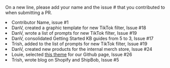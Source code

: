 On a new line, please add your name and the issue # that you contributed to when submitting a PR.
<li>Contributor Name, issue #1
<li>DanV, created a graphic template for new TikTok filter, Issue #18
<li>DanV, wrote a list of prompts for new TikTok filter, Issue #19
<li>DanV, consolidated Getting Started KB guides from 5 to 3, Issue #17
<li>Trish, added to the list of prompts for new TikTok filter, Issue #19  
<li>DanV, created new products for the internal merch store, Issue #24
<li>Louie, selected <a href="https://github.com/mmistakes/so-simple-theme">this theme</a> for our Github page, Issue #26
<li>Trish, wrote blog on Shopify and ShipBob, Issue #5
  
